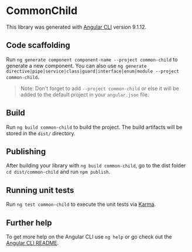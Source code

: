 # CommonChild

This library was generated with [Angular CLI](https://github.com/angular/angular-cli) version 9.1.12.

## Code scaffolding

Run `ng generate component component-name --project common-child` to generate a new component. You can also use `ng generate directive|pipe|service|class|guard|interface|enum|module --project common-child`.
> Note: Don't forget to add `--project common-child` or else it will be added to the default project in your `angular.json` file. 

## Build

Run `ng build common-child` to build the project. The build artifacts will be stored in the `dist/` directory.

## Publishing

After building your library with `ng build common-child`, go to the dist folder `cd dist/common-child` and run `npm publish`.

## Running unit tests

Run `ng test common-child` to execute the unit tests via [Karma](https://karma-runner.github.io).

## Further help

To get more help on the Angular CLI use `ng help` or go check out the [Angular CLI README](https://github.com/angular/angular-cli/blob/master/README.md).

